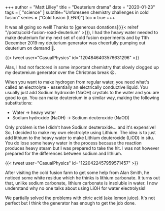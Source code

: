 +++
author = "Matt Lilley"
title = "Deuterium drama"
date = "2020-01-23"
tags = [
    "science"
]
subtitle="Unforeseen chemistry challenges in cold fusion"
series = ["Cold fusion (LENR)"]
toc = true
+++

It was all going so well! Thanks to [generous donations]({{< relref "/posts/cold-fusion-road-deuterium" >}}), I had the heavy water needed to make deuterium for my next set of cold fusion experiments and by 11th December 2019 my deuterium generator was cheerfully pumping out deuterium on demand 🥳.

{{< tweet user="CasualPhysics" id="1204846403576631296" >}}

Alas, I had not factored in some important chemistry that slowly clogged up my deutereium generator over the Christmas break 😫.

When you want to make hydrogen from regular water, you need what's called an electrolyte - essentially an electrically conductive liquid. You usually just add Sodium hydroxide (NaOH) crystals to the water and you are good to go. You can make deutereium in a similar way, making the following substitutions:
- Water → heavy water
- Sodium hydroxide (NaOH) → Sodium deuteroxide (NaOD)

Only problem is the I didn't have Sodium deuteroxide... and it's expensive! So, I decided to make my own electrolyte using Lithium. The idea is to just add lithium to the heavy water to make Lithium deuteroxide (LiOD) in situ. You do lose some heavy water in the process because the reaction produces heavy steam but I was prepared to take the hit. I was not however prepared for the differences between sodium and lithium.

{{< tweet user="CasualPhysics" id="1220422457959571457" >}}

 After visiting the cold fusion farm to get some help from Alan Smith, he noticed some white residue which he thinks is lithium carbonate. It turns out that, unlike sodium carbonate, lithium carbonate is insoluble in water. I now understand why no one talks about using LiOH for water electrolysis!

 We partially solved the problems with citric acid (aka lemon juice). It's not perfect but I think the generator has enough to get the job done.